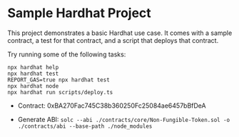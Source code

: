 # Sample Hardhat Project

This project demonstrates a basic Hardhat use case. It comes with a sample contract, a test for that contract, and a script that deploys that contract.

Try running some of the following tasks:

```shell
npx hardhat help
npx hardhat test
REPORT_GAS=true npx hardhat test
npx hardhat node
npx hardhat run scripts/deploy.ts
```


- Contract: 0xBA270Fac745C38b360250Fc25084ae6457bBfDeA

- Generate ABI: `solc --abi ./contracts/core/Non-Fungible-Token.sol -o ./contracts/abi --base-path ./node_modules`